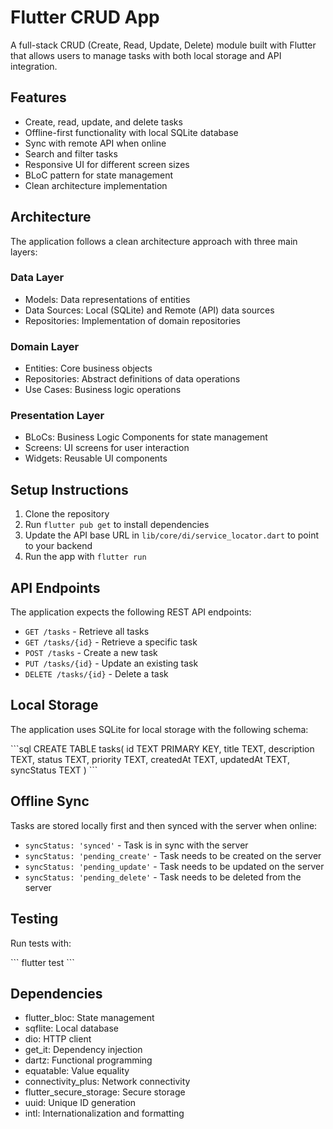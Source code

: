 # Flutter CRUD App

A full-stack CRUD (Create, Read, Update, Delete) module built with Flutter that allows users to manage tasks with both local storage and API integration.

## Features

- Create, read, update, and delete tasks
- Offline-first functionality with local SQLite database
- Sync with remote API when online
- Search and filter tasks
- Responsive UI for different screen sizes
- BLoC pattern for state management
- Clean architecture implementation

## Architecture

The application follows a clean architecture approach with three main layers:

### Data Layer
- Models: Data representations of entities
- Data Sources: Local (SQLite) and Remote (API) data sources
- Repositories: Implementation of domain repositories

### Domain Layer
- Entities: Core business objects
- Repositories: Abstract definitions of data operations
- Use Cases: Business logic operations

### Presentation Layer
- BLoCs: Business Logic Components for state management
- Screens: UI screens for user interaction
- Widgets: Reusable UI components

## Setup Instructions

1. Clone the repository
2. Run `flutter pub get` to install dependencies
3. Update the API base URL in `lib/core/di/service_locator.dart` to point to your backend
4. Run the app with `flutter run`

## API Endpoints

The application expects the following REST API endpoints:

- `GET /tasks` - Retrieve all tasks
- `GET /tasks/{id}` - Retrieve a specific task
- `POST /tasks` - Create a new task
- `PUT /tasks/{id}` - Update an existing task
- `DELETE /tasks/{id}` - Delete a task

## Local Storage

The application uses SQLite for local storage with the following schema:

\`\`\`sql
CREATE TABLE tasks(
  id TEXT PRIMARY KEY,
  title TEXT,
  description TEXT,
  status TEXT,
  priority TEXT,
  createdAt TEXT,
  updatedAt TEXT,
  syncStatus TEXT
)
\`\`\`

## Offline Sync

Tasks are stored locally first and then synced with the server when online:

- `syncStatus: 'synced'` - Task is in sync with the server
- `syncStatus: 'pending_create'` - Task needs to be created on the server
- `syncStatus: 'pending_update'` - Task needs to be updated on the server
- `syncStatus: 'pending_delete'` - Task needs to be deleted from the server

## Testing

Run tests with:

\`\`\`
flutter test
\`\`\`

## Dependencies

- flutter_bloc: State management
- sqflite: Local database
- dio: HTTP client
- get_it: Dependency injection
- dartz: Functional programming
- equatable: Value equality
- connectivity_plus: Network connectivity
- flutter_secure_storage: Secure storage
- uuid: Unique ID generation
- intl: Internationalization and formatting
